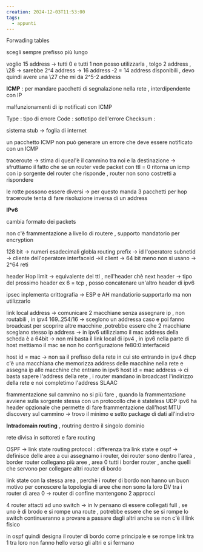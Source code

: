 ```yaml
---
creation: 2024-12-03T11:53:00
tags:
  - appunti
---
```

Forwading tables

scegli sempre prefisso più lungo

voglio 15 address -> tutti 0 e tutti 1 non posso utilizzarla , tolgo 2 address , \28 -> sarebbe 2^4 address -> 16 address -2 = 14 address disponibili , devo quindi avere una \27 che mi da 2^5-2 address

**ICMP** : per mandare pacchetti di segnalazione nella rete , interdipendente con IP 

malfunzionamenti di ip notificati con ICMP

Type : tipo di errore 
Code : sottotipo dell'errore
Checksum : 

sistema stub -> foglia di internet 

un pacchetto ICMP non può generare un errore che deve essere notificato con un ICMP 

traceroute -> stima di queal'è il cammino tra noi e la destinazione -> sfruttiamo il fatto che se un router vede packet con ttl = 0 ritorna un icmp con ip sorgente del router che risponde , router non sono costretti a rispondere 

le rotte possono essere diversi -> per questo manda 3 pacchetti per hop 
traceroute tenta di fare risoluzione inversa di un address 

**IPv6**

cambia formato dei packets

non c'è frammentazione a livello di routere , supporto mandatorio per encryption 

128 bit -> numeri esadecimali
globla routing prefix -> id l'operatore 
subnetid -> cliente dell'operatore 
interfaceid ->il client -> 64 bit meno non si usano -> 2^64 reti

header 
Hop limit -> equivalente del ttl , nell'header chè next header -> tipo del prossimo header ex 6 = tcp , posso concatenare un'altro header di ipv6

ipsec inplementa crittografia -> ESP e AH
mandatiorio supportarlo ma non utilizzarlo

link local address -> comunicare 2 macchiane senza assegnare ip , non routabili , in ipv4 169..254/16 -> sceglono un addressa caso e poi fanno broadcast per scoprire altre macchine ,potrebbe essere che 2 macchiane sceglano stesso ip address -> in ipv6 utilizziamo il mac address della scheda è a 64bit -> non mi basta il link local di ipv4 , in ipv6 nella parte di host mettiamo il mac se non ho configurazione fe80:0:interfaceid

host id = mac -> non sa il prefisso della rete in cui sto entrando 
in ipv4 dhcp  c'è una macchiana che memorizza address delle macchine nella rete e assegna ip alle macchine che entrano 
in ipv6 host id = mac address -> ci basta sapere l'address della rete , i router mandano in broadcast l'indirizzo della rete e noi completimo l'address  SLAAC

frammentazione sul cammino no si più fare , quando la frammentazione avviene sulla sorgente stessa con un protocollo che è stateless UDP 
ipv6 ha header opzionale che permette di fare frammentazione dall'host 
MTU discovery sul cammino -> trovo il minimo e setto package di dati all'indietro 

**Intradomain routing** , routring dentro il singolo dominio 

rete divisa in sottoreti e fare routing 

OSPF -> link state routing protocol :
differenza tra link state e ospf -> definisce delle aree a cui assegnamo i router, dei router sono dentro l'area , border router collegano più aree , area 0 tutti i border router , anche quelli che servono per collegare altri router di bordo

link state con la stessa area , perchè i router di bordo non hanno un buon motivo per conoscere la topologia di aree che non sono la loro 
DV tra i router di area 0 -> router di confine mantengono 2 approcci 

4 router attacti ad uno switch -> in lv pensano di essere collegati full , se uno è di brodo e si rompe una route , potrebbe essere che se si rompe lo switch continueranno a provare a passare dagli altri anche se non c'è il link fisico 

in ospf quindi designa il router di bordo come principale e se rompe link tra 1 tra loro non fanno hello verso gli altri e si fermano 